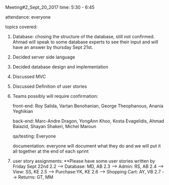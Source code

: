 Meeting#2_Sept_20_2017
time: 5:30 - 6:45

attendance: everyone

topics covered: 

1. Database: chosing the structure of the database, still not confirmed. Ahmad will speak to some database experts to see their input and will have an answer by thursday Sept 21st.

2. Decided server side language

3. Decided database design and implementation

4. Discussed MVC

5. Discussed Definition of user stories 

6. Teams possibly will require confirmation:

    front-end: Roy Salida, Vartan Benohanian, George Theophanous, Anania Yeghikian

    back-end: Marc-Andre Dragon, YongAnn Khoo, Kosta Evagelidis, Ahmad Baiazid, Shayan Shakeri, Michel Maroun

    qa/testing: Everyone

    documentation: everyone will document what they do and we will put it all together at the end of each sprint

7. user story assignments: **Please have some user stories written by Friday Sept 22nd
  2.2 --> Database: MD, AB
  2.3 --> Admin: RS, AB
  2.4 --> View: SS, KE
  2.5 --> Purchase:YK, KE
  2.6 --> Shopping Cart: AY, VB
  2.7 --> Returns: GT, MM


